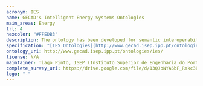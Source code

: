 ```yaml
--- 
acronym: IES
name: GECAD's Intelligent Energy Systems Ontologies
main_areas: Energy
trl: 4
hexcolor: "#FFEDB3"
description: The ontology has been developed for semantic interoperability between agent-based systems within the smart grid and demand flexibility domain.
specification: "[IES Ontologies](http://www.gecad.isep.ipp.pt/ontologies/ies/), [Quantity Ontology](http://www.gecad.isep.ipp.pt/ontologies/ies/demos/quantity.owl), [Angle Ontology](http://www.gecad.isep.ipp.pt/ontologies/ies/demos/angle.owl), [Distance Ontology](http://www.gecad.isep.ipp.pt/ontologies/ies/demos/distance.owl), [Energy Ontology](http://www.gecad.isep.ipp.pt/ontologies/ies/demos/energy.owl), [Impedance Ontology](http://www.gecad.isep.ipp.pt/ontologies/ies/demos/impedance.owl), [Power Ontology](http://www.gecad.isep.ipp.pt/ontologies/ies/demos/power.owl), [Price Ontology](http://www.gecad.isep.ipp.pt/ontologies/ies/demos/price.owl), [Reactance Ontology](http://www.gecad.isep.ipp.pt/ontologies/ies/demos/reactance.owl), [Resistance Ontology](http://www.gecad.isep.ipp.pt/ontologies/ies/demos/resistance.owl), [Susceptance Ontology](http://www.gecad.isep.ipp.pt/ontologies/ies/demos/susceptance.owl), [Temperature Ontology](http://www.gecad.isep.ipp.pt/ontologies/ies/demos/temperature.owl), [Voltage Ontology](http://www.gecad.isep.ipp.pt/ontologies/ies/demos/voltage.owl), [Consumption Ontology](http://www.gecad.isep.ipp.pt/ontologies/ies/demos/consumption.owl), [Production Ontology](http://www.gecad.isep.ipp.pt/ontologies/ies/demos/production.owl), [Load Flexibility Ontology](http://www.gecad.isep.ipp.pt/ontologies/ies/demos/load-flexibility.owl), [Device Ontology](http://www.gecad.isep.ipp.pt/ontologies/ies/demos/device.owl), [Facility Ontology](http://www.gecad.isep.ipp.pt/ontologies/ies/demos/facility.owl), [Scheduling, Optimization and Forecasting Ontology](http://www.gecad.isep.ipp.pt/ontologies/ies/demos/sof.owl), [ERM Ontology](http://www.gecad.isep.ipp.pt/ontologies/ies/demos/erm.owl), [SHIM Ontology](http://www.gecad.isep.ipp.pt/ontologies/ies/demos/shim.owl), [PLC Ontology](http://www.gecad.isep.ipp.pt/ontologies/ies/demos/plc.owl)"
ontology_uri: http://www.gecad.isep.ipp.pt/ontologies/ies/
license: N/A
maintainer: Tiago Pinto, ISEP (Instituto Superior de Engenharia do Porto)
complete_survey_uri: https://drive.google.com/file/d/13QJbNYA6bF_RYkc3EL7_SZIbpoqRPBjz/view
logo: "-"
--- 
```

